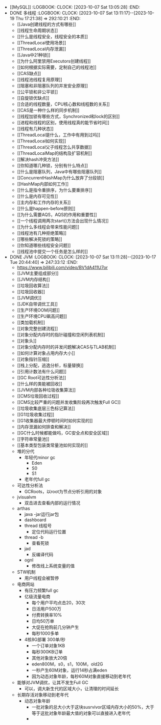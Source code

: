 - [[MySQL]]
  :LOGBOOK:
  CLOCK: [2023-10-07 Sat 13:05:28]
  :END:
- DONE 多线程
  :LOGBOOK:
  CLOCK: [2023-10-07 Sat 13:11:17]--[2023-10-19 Thu 17:21:38] =>  292:10:21
  :END:
	- [[Java创建线程的方式有哪些]]
	- [[线程生命周期状态]]
	- [[什么是线程安全，线程安全的本质]]
	- [[ThreadLocal使用场景]]
	- [[ThreadLocal内存泄漏]]
	- [[Java中21种锁]]
	- [[为什么阿里禁用Executors创建线程]]
	- [[如何根据实际需要，定制自己的线程池]]
	- [[CAS缺点]]
	- [[线程池线程复用原理]]
	- [[阻塞和非阻塞队列的并发安全原理]]
	- [[公平锁和非公平锁]]
	- [[自旋锁优缺点]]
	- [[合适的线程数量，CPU核心数和线程数的关系]]
	- [[CAS是一种什么样的同步机制]]
	- [[线程加锁有哪些方式，Synchronized和lock的区别]]
	- [[进程和线程的区别，使用线程真的能节省时间]]
	- [[线程有几种状态]]
	- [[ThreadLocal是什么，工作中有用到过吗]]
	- [[ThreadLocal如何实现]]
	- [[ThreadLocal父子线程怎么共享数据]]
	- [[ThreadLocalMap的结构及扩容机制]]
	- [[解决hash冲突方法]]
	- [[你知道哪几种锁，分别有什么特点]]
	- [[什么是阻塞队列，Java中有哪些阻塞队列]]
	- [[ConcurrentHashMap为什么放弃了分段锁]]
	- [[HashMap内部如何工作]]
	- [[什么是指令重排序，为什么要重排序]]
	- [[什么是内存可见性]]
	- [[主内存和工作内存的关系]]
	- [[什么是happen-before原则]]
	- [[为什么需要AQS，AQS的作用和重要性]]
	- [[一个线程调用两次start()方法会出现什么情况]]
	- [[为什么多线程会带来性能问题]]
	- [[线程池有几种拒绝策略]]
	- [[哪些解决死锁的策略]]
	- [[你知道哪些线程安全问题]]
	- [[线程池中提交一个任务是怎么样的]]
- DONE JVM
  :LOGBOOK:
  CLOCK: [2023-10-07 Sat 13:11:28]--[2023-10-17 Tue 20:44:40] =>  247:33:12
  :END:
	- https://www.bilibili.com/video/BV1dA411U7or
	- [[JVM主要组成部分]]
	- [[JVM内存结构]]
	- [[垃圾回收算法]]
	- [[垃圾回收器]]
	- [[JVM调优]]
	- [[JDK自带调优工具]]
	- [[生产环境OOM问题]]
	- [[生产环境CPU飙高问题]]
	- [[类加载机制]]
	- [[对象完整创建流程]]
	- [[对象分配内存时的指针碰撞和空闲列表机制]]
	- [[对象头]]
	- [[对象分配内存时的并发问题解决CAS与TLAB机制]]
	- [[如何计算对象占用内存大小]]
	- [[对象指针压缩]]
	- [[栈上分配，逃逸分析，标量替换]]
	- [[引用计数法有什么问题]]
	- [[GC Root可达性分析法]]
	- [[什么样的类能被回收]]
	- [[JVM内部各种垃圾收集算法]]
	- [[CMS垃圾回收过程]]
	- [[CMS比较严重的问题并发收集阶段再次触发Full GC]]
	- [[垃圾收集底层三色标记算法]]
	- [[G1垃圾收集过程]]
	- [[G1收集器最大停顿时间时如何实现的]]
	- [[内存泄漏如何排查和解决]]
	- [[GC什么时候都能做吗，GC安全点和安全区域]]
	- [[字符串常量池]]
	- [[基本类型包装类常量池如何实现的]]
	- 堆的分代
		- 年轻代minor gc
			- Eden
			- S0
			- S1
		- 老年代full gc
	- 可达性分析法
		- GCRoots，以root为节点分析引用的对象
	- jvisualvm
		- 双击进去查看内部的运行情况
	- arthas
		- java -jar运行jar包
		- dashboard
		- thread 线程号
			- 定位代码运行位置
		- thread -b
			- 查看死锁
		- jad
			- 反编译代码
		- ognl
			- 修改线上系统变量的值
	- STW机制
		- 用户线程会被暂停
	- 电商网站
		- 有压力频繁full gc
		- 亿级流量电商
			- 每个用户平均点击20，30次
			- 日活用户500万
			- 付费转换率10%
			- 日均50万单
			- 大促在抢购前几分钟产生
			- 每秒1000多单
		- 4核8G部署 300单/秒
			- 一个订单对象1KB
			- 每秒300KB订单
			- 其他对象放大20倍
			- eden800M，s0，s1，100M，old2G
			- 一秒产生60M对象，运行14秒占满eden
			- 因为动态对象年龄，每秒60M对象直接移动到老年代
	- 能够对JVM调优，让其不发生Full GC
		- 可以，调大新生代的区域大小，让清理的时间延长
	- 长期存活对象移动到老年代
		- 动态对象年龄
			- 一批对象的总大小大于这块susrvivor区域内存大小的50%，大于等于这批对象年龄最大值的对象可以直接进入老年代
			-